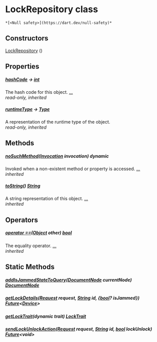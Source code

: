 


# LockRepository class






    *[<Null safety>](https://dart.dev/null-safety)*






## Constructors

[LockRepository](../yonomi-sdk/LockRepository/LockRepository.md) ()

    


## Properties

##### [hashCode](https://api.flutter.dev/flutter/dart-core/Object/hashCode.html) &#8594; [int](https://api.flutter.dev/flutter/dart-core/int-class.html)



The hash code for this object. [...](https://api.flutter.dev/flutter/dart-core/Object/hashCode.html)  
_read-only, inherited_



##### [runtimeType](https://api.flutter.dev/flutter/dart-core/Object/runtimeType.html) &#8594; [Type](https://api.flutter.dev/flutter/dart-core/Type-class.html)



A representation of the runtime type of the object.   
_read-only, inherited_




## Methods

##### [noSuchMethod](https://api.flutter.dev/flutter/dart-core/Object/noSuchMethod.html)([Invocation](https://api.flutter.dev/flutter/dart-core/Invocation-class.html) invocation) dynamic



Invoked when a non-existent method or property is accessed. [...](https://api.flutter.dev/flutter/dart-core/Object/noSuchMethod.html)  
_inherited_



##### [toString](https://api.flutter.dev/flutter/dart-core/Object/toString.html)() [String](https://api.flutter.dev/flutter/dart-core/String-class.html)



A string representation of this object. [...](https://api.flutter.dev/flutter/dart-core/Object/toString.html)  
_inherited_




## Operators

##### [operator ==](https://api.flutter.dev/flutter/dart-core/Object/operator_equals.html)([Object](https://api.flutter.dev/flutter/dart-core/Object-class.html) other) [bool](https://api.flutter.dev/flutter/dart-core/bool-class.html)



The equality operator. [...](https://api.flutter.dev/flutter/dart-core/Object/operator_equals.html)  
_inherited_





## Static Methods

##### [addIsJammedStateToQuery](../yonomi-sdk/LockRepository/addIsJammedStateToQuery.md)([DocumentNode](https://pub.dev/documentation/gql/0.13.0/ast/DocumentNode-class.html) currentNode) [DocumentNode](https://pub.dev/documentation/gql/0.13.0/ast/DocumentNode-class.html)



   




##### [getLockDetails](../yonomi-sdk/LockRepository/getLockDetails.md)([Request](../yonomi-sdk/Request-class.md) request, [String](https://api.flutter.dev/flutter/dart-core/String-class.html) id, {[bool](https://api.flutter.dev/flutter/dart-core/bool-class.html)? isJammed}) [Future](https://api.flutter.dev/flutter/dart-async/Future-class.html)&lt;[Device](../yonomi-sdk/Device-class.md)>



   




##### [getLockTrait](../yonomi-sdk/LockRepository/getLockTrait.md)(dynamic trait) [LockTrait](../yonomi-sdk/LockTrait-class.md)



   




##### [sendLockUnlockAction](../yonomi-sdk/LockRepository/sendLockUnlockAction.md)([Request](../yonomi-sdk/Request-class.md) request, [String](https://api.flutter.dev/flutter/dart-core/String-class.html) id, [bool](https://api.flutter.dev/flutter/dart-core/bool-class.html) lockUnlock) [Future](https://api.flutter.dev/flutter/dart-async/Future-class.html)&lt;void>



   











